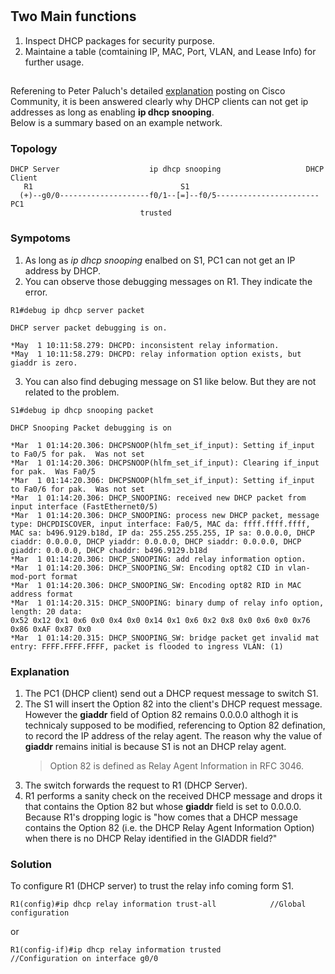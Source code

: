#

## Two Main functions
1. Inspect DHCP packages for security purpose.
2. Maintaine a table (comtaining IP, MAC, Port, VLAN, and Lease Info) for further usage.


## 
Referening to Peter Paluch's detailed [explanation](https://community.cisco.com/t5/switching/dhcp-snooping/td-p/1622877) posting on Cisco Community, it is been answered clearly why DHCP clients can not get ip addresses as long as enabling **ip dhcp snooping**.  
Below is a summary based on an example network.
### Topology
```
DHCP Server                    ip dhcp snooping                   DHCP Client
   R1                                 S1    
  (+)--g0/0--------------------f0/1--[=]--f0/5-----------------------PC1
                             trusted
```
### Sympotoms
1. As long as *ip dhcp snooping* enalbed on S1, PC1 can not get an IP address by DHCP.
2. You can observe those debugging messages on R1. They indicate the error.
```
R1#debug ip dhcp server packet

DHCP server packet debugging is on.

*May  1 10:11:58.279: DHCPD: inconsistent relay information.
*May  1 10:11:58.279: DHCPD: relay information option exists, but giaddr is zero.
```
3. You can also find debuging message on S1 like below. But they are not related to the problem.
```
S1#debug ip dhcp snooping packet

DHCP Snooping Packet debugging is on

*Mar  1 01:14:20.306: DHCPSNOOP(hlfm_set_if_input): Setting if_input to Fa0/5 for pak.  Was not set
*Mar  1 01:14:20.306: DHCPSNOOP(hlfm_set_if_input): Clearing if_input for pak.  Was Fa0/5
*Mar  1 01:14:20.306: DHCPSNOOP(hlfm_set_if_input): Setting if_input to Fa0/6 for pak.  Was not set
*Mar  1 01:14:20.306: DHCP_SNOOPING: received new DHCP packet from input interface (FastEthernet0/5)
*Mar  1 01:14:20.306: DHCP_SNOOPING: process new DHCP packet, message type: DHCPDISCOVER, input interface: Fa0/5, MAC da: ffff.ffff.ffff, MAC sa: b496.9129.b18d, IP da: 255.255.255.255, IP sa: 0.0.0.0, DHCP ciaddr: 0.0.0.0, DHCP yiaddr: 0.0.0.0, DHCP siaddr: 0.0.0.0, DHCP giaddr: 0.0.0.0, DHCP chaddr: b496.9129.b18d
*Mar  1 01:14:20.306: DHCP_SNOOPING: add relay information option.
*Mar  1 01:14:20.306: DHCP_SNOOPING_SW: Encoding opt82 CID in vlan-mod-port format
*Mar  1 01:14:20.306: DHCP_SNOOPING_SW: Encoding opt82 RID in MAC address format
*Mar  1 01:14:20.315: DHCP_SNOOPING: binary dump of relay info option, length: 20 data:
0x52 0x12 0x1 0x6 0x0 0x4 0x0 0x14 0x1 0x6 0x2 0x8 0x0 0x6 0x0 0x76 0x86 0xAF 0x87 0x0
*Mar  1 01:14:20.315: DHCP_SNOOPING_SW: bridge packet get invalid mat entry: FFFF.FFFF.FFFF, packet is flooded to ingress VLAN: (1)
``` 

### Explanation
1. The PC1 (DHCP client) send out a DHCP request message to switch S1. 
2. The S1 will insert the Option 82 into the client's DHCP request message. However the **giaddr** field of Option 82 remains 0.0.0.0 althogh it is technicaly supposed to be modified, referencing to Option 82 defination, to record the IP address of the relay agent. The reason why the value of **giaddr** remains initial is because S1 is not an DHCP relay agent.  
   > Option 82 is defined as Relay Agent Information in RFC 3046.
3. The switch forwards the request to R1 (DHCP Server).
4. R1 performs a sanity check on the received DHCP message and drops it that contains the Option 82 but whose **giaddr** field is set to 0.0.0.0. Because R1's dropping logic is "how comes that a DHCP message contains the Option 82 (i.e. the DHCP Relay Agent Information Option) when there is no DHCP Relay identified in the GIADDR field?"

### Solution
To configure R1 (DHCP server) to trust the relay info coming form S1. 
```
R1(config)#ip dhcp relay information trust-all            //Global configuration
```
or
```
R1(config-if)#ip dhcp relay information trusted           //Configuration on interface g0/0
```

